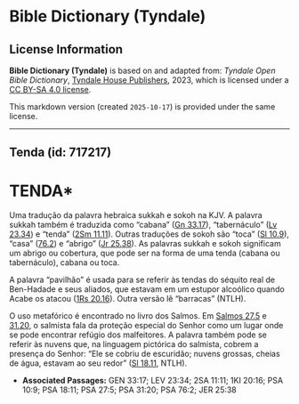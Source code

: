 # Bible Dictionary (Tyndale)

## License Information

**Bible Dictionary (Tyndale)** is based on and adapted from: _Tyndale Open Bible Dictionary_, [Tyndale House Publishers](https://tyndaleopenresources.com/), 2023, which is licensed under a [CC BY-SA 4.0 license](https://creativecommons.org/licenses/by-sa/4.0/legalcode.en).

This markdown version (created `2025-10-17`) is provided under the same license.



--------------------------------

## Tenda (id: 717217)

TENDA\*
=======

Uma tradução da palavra hebraica sukkah e sokoh na KJV. A palavra sukkah também é traduzida como “cabana” ([Gn 33\.17](https://ref.ly/Gen33:17)), “tabernáculo” ([Lv 23\.34](https://ref.ly/Lev23:34)) e “tenda” ([2Sm 11\.11](https://ref.ly/2Sam11:11)). Outras traduções de sokoh são “toca” ([Sl 10\.9](https://ref.ly/Ps10:9)), “casa” ([76\.2](https://ref.ly/Ps76:2)) e “abrigo” ([Jr 25\.38](https://ref.ly/Jer25:38)). As palavras sukkah e sokoh significam um abrigo ou cobertura, que pode ser na forma de uma tenda (cabana ou tabernáculo), cabana ou toca.

A palavra “pavilhão” é usada para se referir às tendas do séquito real de Ben\-Hadade e seus aliados, que estavam em um estupor alcoólico quando Acabe os atacou ([1Rs 20\.16](https://ref.ly/1Kgs20:16)). Outra versão lê “barracas” (NTLH).

O uso metafórico é encontrado no livro dos Salmos. Em [Salmos 27\.5](https://ref.ly/Ps27:5) e [31\.20](https://ref.ly/Ps31:20), o salmista fala da proteção especial do Senhor como um lugar onde se pode encontrar refúgio dos malfeitores. A palavra também pode se referir às nuvens que, na linguagem pictórica do salmista, cobrem a presença do Senhor: “Ele se cobriu de escuridão; nuvens grossas, cheias de água, estavam ao seu redor” ([Sl 18\.11](https://ref.ly/Ps18:11), NTLH).

* **Associated Passages:** GEN 33:17; LEV 23:34; 2SA 11:11; 1KI 20:16; PSA 10:9; PSA 18:11; PSA 27:5; PSA 31:20; PSA 76:2; JER 25:38

